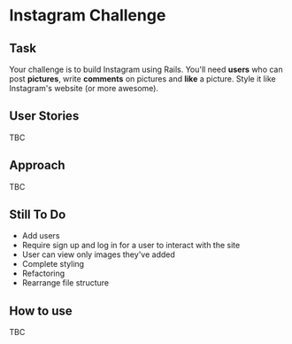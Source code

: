 Instagram Challenge
===================

Task
----

Your challenge is to build Instagram using Rails. You'll need **users** who can post **pictures**, write **comments** on pictures and **like** a picture. Style it like Instagram's website (or more awesome).

User Stories
-----
TBC

Approach
-----
TBC

Still To Do
-----
- Add users
- Require sign up and log in for a user to interact with the site
- User can view only images they've added
- Complete styling
- Refactoring
- Rearrange file structure

How to use
-----
TBC
